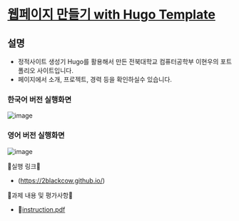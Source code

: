 # [웹페이지 만들기 with Hugo Template](https://2blackcow.github.io/)

## 설명
- 정적사이트 생성기 Hugo를 활용해서 만든 전북대학교 컴퓨터공학부 이현우의 포트폴리오 사이트입니다.
- 페이지에서 소개, 프로젝트, 경력 등을 확인하실수 있습니다.

### 한국어 버전 실행화면
![image](https://github.com/user-attachments/assets/0bacd597-f0e0-4f65-9b67-db843be16e9f)

### 영어 버전 실행화면
![image](https://github.com/user-attachments/assets/a4533d64-471c-4f99-9e5a-375ccfa21faa)




📍실행 링크📍
- (https://2blackcow.github.io/)
  
📍과제 내용 및 평가사항📍
- 📜[instruction.pdf](https://github.com/user-attachments/files/17265952/instruction.pdf)
